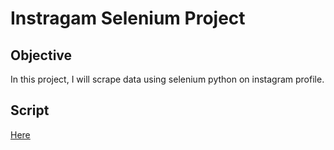 # Instragam Selenium Project

<h2>Objective</h2>
In this project, I will scrape data using selenium python on instagram  profile.

<h2>Script</h2>

[Here](https://github.com/arrlanyhars/selenium-instagram/blob/main/script_medium.py)

